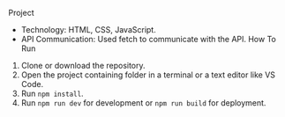 
Project
- Technology: HTML, CSS, JavaScript.
- API Communication: Used fetch to communicate with the API.
How To Run
1. Clone or download the repository.
2. Open the project containing folder in a terminal or a text editor like VS Code.
3. Run `npm install`.
4. Run `npm run dev` for development or `npm run build` for deployment.
